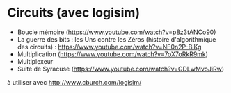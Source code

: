 # Circuits (avec logisim)

* Boucle mémoire (https://www.youtube.com/watch?v=p8z3tANCo90)
* La guerre des bits : les Uns contre les Zéros (histoire d'algorithmique des circuits) : https://www.youtube.com/watch?v=NF0n2P-BlKg
* Multiplication (https://www.youtube.com/watch?v=7oX7oRkR9mk)
* Multiplexeur
* Suite de Syracuse (https://www.youtube.com/watch?v=GDLwMvoJiRw)

à utiliser avec http://www.cburch.com/logisim/
